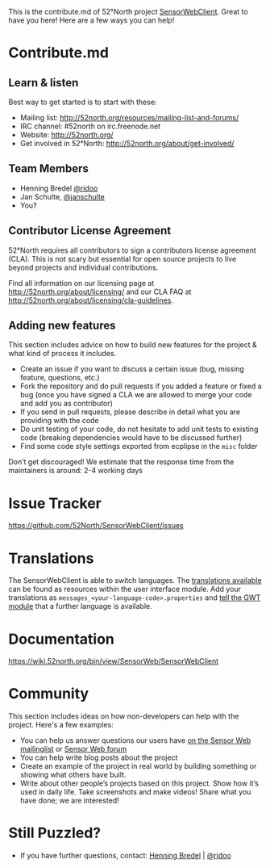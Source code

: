 This is the contribute.md of 52°North project [SensorWebClient](https://github.com/52North/SensorWebClient). Great to have you here! Here are a few ways you can help!

# Contribute.md

## Learn & listen
Best way to get started is to start with these:

* Mailing list: <http://52north.org/resources/mailing-list-and-forums/>
* IRC channel:  #52north on irc.freenode.net
* Website:  <http://52north.org/>
* Get involved in 52°North: <http://52north.org/about/get-involved/>

## Team Members
* Henning Bredel [@ridoo](https://github.com/ridoo)
* Jan Schulte, [@janschulte](http://github.com/janschulte)
* You?

## Contributor License Agreement

52°North requires all contributors to sign a contributors license agreement (CLA). This is not scary but essential for open source projects to live beyond projects and individual contributions.

Find all information on our licensing page at <http://52north.org/about/licensing/> and our CLA FAQ at <http://52north.org/about/licensing/cla-guidelines>.

## Adding new features

This section includes advice on how to build new features for the project & what kind of process it includes. 

* Create an issue if you want to discuss a certain issue (bug, missing feature, questions, etc.)
* Fork the repository and do pull requests if you added a feature or fixed a bug (once you have signed a CLA we are allowed to merge your code and add you as contributor)
* If you send in pull requests, please describe in detail what you are providing with the code
* Do unit testing of your code, do not hesitate to add unit tests to existing code (breaking dependencies would have to be discussed further)
* Find some code style settings exported from ecplipse in the `misc` folder

Don’t get discouraged! We estimate that the response time from the
maintainers is around: 2-4 working days

# Issue Tracker

https://github.com/52North/SensorWebClient/issues



# Translations

The SensorWebClient is able to switch languages. The [translations available](https://github.com/52North/SensorWebClient/tree/master/sensorwebclient-ui/src/main/resources/org/n52/client) can be found as resources within the user interface module. Add your translations as `messages_<your-language-code>.properties` and [tell the GWT module](https://github.com/52North/SensorWebClient/blob/3666ee1aa9fbd0ebc1801f58afb3848b3740d27a/sensorwebclient-ui/src/main/resources/org/n52/SensorWebClient.gwt.xml#L12-L13) that a further language is available.


# Documentation

https://wiki.52north.org/bin/view/SensorWeb/SensorWebClient


# Community 
This section includes ideas on how non-developers can help with the project. Here's a few examples:

* You can help us answer questions our users have [on the Sensor Web mailinglist](http://list.52north.org/mailman/listinfo/swe) or [Sensor Web forum](http://52north.org/resources/mailing-list-and-forums/)
* You can help write blog posts about the project
* Create an example of the project in real world by building something or
showing what others have built. 
* Write about other people’s projects based on this project. Show how
it’s used in daily life. Take screenshots and make videos! Share what you have done; we are interested!

# Still Puzzled?

* If you have further questions, contact: [Henning Bredel](mailto:h.bredel@52north.org) | [@ridoo](https://github.com/ridoo)
